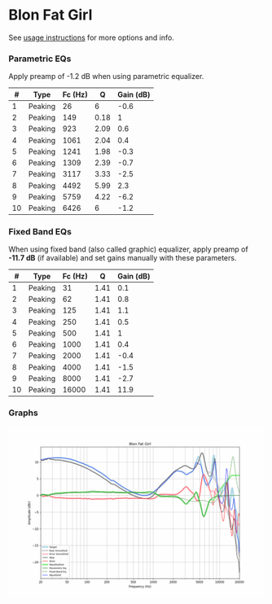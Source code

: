 # Blon Fat Girl
See [usage instructions](https://github.com/jaakkopasanen/AutoEq#usage) for more options and info.

### Parametric EQs
Apply preamp of -1.2 dB when using parametric equalizer.

|   # | Type    |   Fc (Hz) |    Q |   Gain (dB) |
|-----|---------|-----------|------|-------------|
|   1 | Peaking |        26 | 6    |        -0.6 |
|   2 | Peaking |       149 | 0.18 |         1   |
|   3 | Peaking |       923 | 2.09 |         0.6 |
|   4 | Peaking |      1061 | 2.04 |         0.4 |
|   5 | Peaking |      1241 | 1.98 |        -0.3 |
|   6 | Peaking |      1309 | 2.39 |        -0.7 |
|   7 | Peaking |      3117 | 3.33 |        -2.5 |
|   8 | Peaking |      4492 | 5.99 |         2.3 |
|   9 | Peaking |      5759 | 4.22 |        -6.2 |
|  10 | Peaking |      6426 | 6    |        -1.2 |

### Fixed Band EQs
When using fixed band (also called graphic) equalizer, apply preamp of **-11.7 dB** (if available) and set gains manually with these parameters.

|   # | Type    |   Fc (Hz) |    Q |   Gain (dB) |
|-----|---------|-----------|------|-------------|
|   1 | Peaking |        31 | 1.41 |         0.1 |
|   2 | Peaking |        62 | 1.41 |         0.8 |
|   3 | Peaking |       125 | 1.41 |         1.1 |
|   4 | Peaking |       250 | 1.41 |         0.5 |
|   5 | Peaking |       500 | 1.41 |         1   |
|   6 | Peaking |      1000 | 1.41 |         0.4 |
|   7 | Peaking |      2000 | 1.41 |        -0.4 |
|   8 | Peaking |      4000 | 1.41 |        -1.5 |
|   9 | Peaking |      8000 | 1.41 |        -2.7 |
|  10 | Peaking |     16000 | 1.41 |        11.9 |

### Graphs
![](./Blon%20Fat%20Girl.png)
